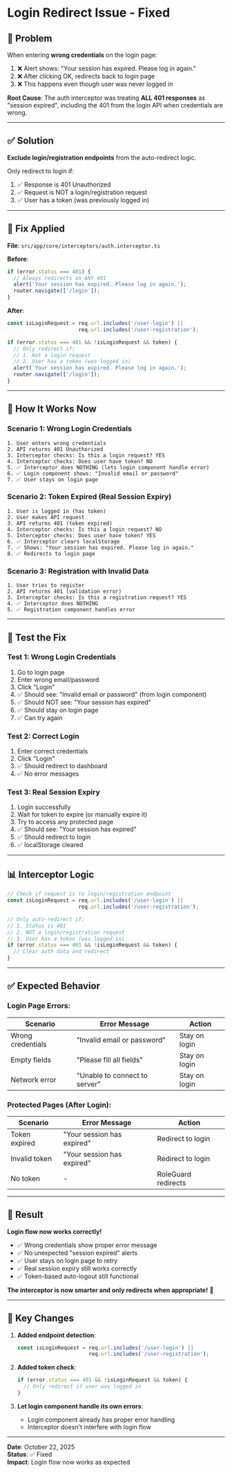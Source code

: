 # Login Redirect Issue - Fixed

## 🐛 **Problem**

When entering **wrong credentials** on the login page:
1. ❌ Alert shows: "Your session has expired. Please log in again."
2. ❌ After clicking OK, redirects back to login page
3. ❌ This happens even though user was never logged in

**Root Cause**: 
The auth interceptor was treating **ALL 401 responses** as "session expired", including the 401 from the login API when credentials are wrong.

---

## ✅ **Solution**

**Exclude login/registration endpoints** from the auto-redirect logic.

Only redirect to login if:
1. ✅ Response is 401 Unauthorized
2. ✅ Request is NOT a login/registration request
3. ✅ User has a token (was previously logged in)

---

## 🔧 **Fix Applied**

**File**: `src/app/core/interceptors/auth.interceptor.ts`

**Before**:
```typescript
if (error.status === 401) {
  // Always redirects on ANY 401
  alert('Your session has expired. Please log in again.');
  router.navigate(['/login']);
}
```

**After**:
```typescript
const isLoginRequest = req.url.includes('/user-login') || 
                       req.url.includes('/user-registration');

if (error.status === 401 && !isLoginRequest && token) {
  // Only redirect if:
  // 1. Not a login request
  // 2. User has a token (was logged in)
  alert('Your session has expired. Please log in again.');
  router.navigate(['/login']);
}
```

---

## 🎯 **How It Works Now**

### **Scenario 1: Wrong Login Credentials**
```
1. User enters wrong credentials
2. API returns 401 Unauthorized
3. Interceptor checks: Is this a login request? YES
4. Interceptor checks: Does user have token? NO
5. ✅ Interceptor does NOTHING (lets login component handle error)
6. ✅ Login component shows: "Invalid email or password"
7. ✅ User stays on login page
```

### **Scenario 2: Token Expired (Real Session Expiry)**
```
1. User is logged in (has token)
2. User makes API request
3. API returns 401 (token expired)
4. Interceptor checks: Is this a login request? NO
5. Interceptor checks: Does user have token? YES
6. ✅ Interceptor clears localStorage
7. ✅ Shows: "Your session has expired. Please log in again."
8. ✅ Redirects to login page
```

### **Scenario 3: Registration with Invalid Data**
```
1. User tries to register
2. API returns 401 (validation error)
3. Interceptor checks: Is this a registration request? YES
4. ✅ Interceptor does NOTHING
5. ✅ Registration component handles error
```

---

## 🧪 **Test the Fix**

### **Test 1: Wrong Login Credentials**
1. Go to login page
2. Enter wrong email/password
3. Click "Login"
4. ✅ Should see: "Invalid email or password" (from login component)
5. ✅ Should NOT see: "Your session has expired"
6. ✅ Should stay on login page
7. ✅ Can try again

### **Test 2: Correct Login**
1. Enter correct credentials
2. Click "Login"
3. ✅ Should redirect to dashboard
4. ✅ No error messages

### **Test 3: Real Session Expiry**
1. Login successfully
2. Wait for token to expire (or manually expire it)
3. Try to access any protected page
4. ✅ Should see: "Your session has expired"
5. ✅ Should redirect to login
6. ✅ localStorage cleared

---

## 📊 **Interceptor Logic**

```typescript
// Check if request is to login/registration endpoint
const isLoginRequest = req.url.includes('/user-login') || 
                       req.url.includes('/user-registration');

// Only auto-redirect if:
// 1. Status is 401
// 2. NOT a login/registration request
// 3. User has a token (was logged in)
if (error.status === 401 && !isLoginRequest && token) {
  // Clear auth data and redirect
}
```

---

## ✅ **Expected Behavior**

### **Login Page Errors**:
| Scenario | Error Message | Action |
|----------|---------------|--------|
| Wrong credentials | "Invalid email or password" | Stay on login |
| Empty fields | "Please fill all fields" | Stay on login |
| Network error | "Unable to connect to server" | Stay on login |

### **Protected Pages (After Login)**:
| Scenario | Error Message | Action |
|----------|---------------|--------|
| Token expired | "Your session has expired" | Redirect to login |
| Invalid token | "Your session has expired" | Redirect to login |
| No token | - | RoleGuard redirects |

---

## 🎉 **Result**

**Login flow now works correctly!**

- ✅ Wrong credentials show proper error message
- ✅ No unexpected "session expired" alerts
- ✅ User stays on login page to retry
- ✅ Real session expiry still works correctly
- ✅ Token-based auto-logout still functional

**The interceptor is now smarter and only redirects when appropriate!** 🚀

---

## 📝 **Key Changes**

1. **Added endpoint detection**:
   ```typescript
   const isLoginRequest = req.url.includes('/user-login') || 
                          req.url.includes('/user-registration');
   ```

2. **Added token check**:
   ```typescript
   if (error.status === 401 && !isLoginRequest && token) {
     // Only redirect if user was logged in
   }
   ```

3. **Let login component handle its own errors**:
   - Login component already has proper error handling
   - Interceptor doesn't interfere with login flow

---

**Date**: October 22, 2025  
**Status**: ✅ Fixed  
**Impact**: Login flow now works as expected
